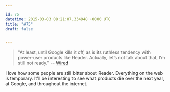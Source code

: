 ```yaml
---

id: 75
datetime: 2015-03-03 08:21:07.334948 +0000 UTC
title: "#75"
draft: false


---
```


 > "At least, until Google kills it off, as is its ruthless tendency with power-user products like Reader. Actually, let’s not talk about that, I’m still not ready." -- [Wired](http://www.wired.com/2015/03/google-knew-dead-google-still-social-network/)

I love how some people are still bitter about Reader. Everything on the web is temporary. It'll be interesting to see what products die over the next year, at Google, and throughout the internet.
